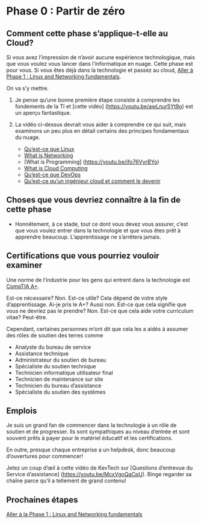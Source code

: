 # Phase 0 : Partir de zéro

## Comment cette phase s’applique-t-elle au Cloud?

Si vous avez l’impression de n’avoir aucune expérience technologique, mais que vous voulez vous lancer dans l’informatique en nuage. Cette phase est pour vous. Si vous êtes déjà dans la technologie et passez au cloud, 
[Aller à Phase 1 : Linux and Networking fundamentals](../phase1/README.md).


On va s’y mettre. 

1. Je pense qu’une bonne première étape consiste à comprendre les fondements de la TI et [cette vidéo] (https://youtu.be/awLnur5Yt9o) est un aperçu fantastique.

2. La vidéo ci-dessus devrait vous aider à comprendre ce qui suit, mais examinons un peu plus en détail certains des principes fondamentaux du nuage.

   - [Qu’est-ce que Linux](https://youtu.be/PwugmcN1hf8)
   - [What is Networking](https://youtu.be/3QhU9jd03a0)
   - [What is Programming] (https://youtu.be/ifo76VyrBYo)
   - [What is Cloud Computing](https://youtu.be/eZLcyTxi8ZI)
   - [Qu’est-ce que DevOps](https://youtu.be/9pZ2xmsSDdo/)
   - [Qu’est-ce qu’un ingénieur cloud et comment le devenir](https://youtu.be/7i1WMGxyt4Q)


## Choses que vous devriez connaître à la fin de cette phase

- Honnêtement, à ce stade, tout ce dont vous devez vous assurer, c’est que vous voulez entrer dans la technologie et que vous êtes prêt à apprendre beaucoup. L’apprentissage ne s’arrêtera jamais.


## Certifications que vous pourriez vouloir examiner 

Une norme de l’industrie pour les gens qui entrent dans la technologie est [CompTIA A+](https://www.comptia.org/certifications/a).

Est-ce nécessaire? Non. Est-ce utile? Cela dépend de votre style d’apprentissage. Ai-je pris le A+? Aussi non. Est-ce que cela signifie que vous ne devriez pas le prendre? Non. Est-ce que cela aide votre curriculum vitae? Peut-être.

Cependant, certaines personnes m’ont dit que cela les a aidés à assumer des rôles de soutien des terres comme 

- Analyste du bureau de service
- Assistance technique
- Administrateur du soutien de bureau
- Spécialiste du soutien technique
- Technicien informatique utilisateur final
- Technicien de maintenance sur site
- Technicien du bureau d’assistance 
- Spécialiste du soutien des systèmes

## Emplois

Je suis un grand fan de commencer dans la technologie à un rôle de soutien et de progresser. Ils sont sympathiques au niveau d’entrée et sont souvent prêts à payer pour le matériel éducatif et les certifications. 

En outre, presque chaque entreprise a un helpdesk, donc beaucoup d’ouvertures pour commencer!

Jetez un coup d’œil à cette vidéo de KevTech sur [Questions d’entrevue du Service d’assistance] (https://youtu.be/McxVgoQaCpU). Binge regarder sa chaîne parce qu’il a tellement de grand contenu!

## Prochaines étapes


[Aller à la Phase 1 : Linux and Networking fundamentals](../phase1/README.md)
